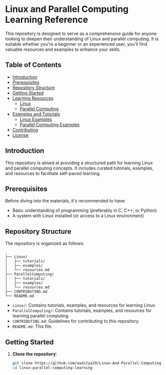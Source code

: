 # Linux and Parallel Computing Learning Reference

This repository is designed to serve as a comprehensive guide for anyone looking to deepen their understanding of Linux and parallel computing. It is suitable whether you're a beginner or an experienced user, you'll find valuable resources and examples to enhance your skills.

## Table of Contents

- [Introduction](#introduction)
- [Prerequisites](#prerequisites)
- [Repository Structure](#repository-structure)
- [Getting Started](#getting-started)
- [Learning Resources](#learning-resources)
  - [Linux](#linux)
  - [Parallel Computing](#parallel-computing)
- [Examples and Tutorials](#examples-and-tutorials)
  - [Linux Examples](#linux-examples)
  - [Parallel Computing Examples](#parallel-computing-examples)
- [Contributing](#contributing)
- [License](#license)

## Introduction

This repository is aimed at providing a structured path for learning Linux and parallel computing concepts. It includes curated tutorials, examples, and resources to facilitate self-paced learning.

## Prerequisites

Before diving into the materials, it's recommended to have:

- Basic understanding of programming (preferably in C, C++, or Python)
- A system with Linux installed (or access to a Linux environment)

## Repository Structure

The repository is organized as follows:

```
.
├── Linux/
│   ├── tutorials/
│   ├── examples/
│   └── resources.md
├── ParallelComputing/
│   ├── tutorials/
│   ├── examples/
│   └── resources.md
├── CONTRIBUTING.md
└── README.md
```

- `Linux/`: Contains tutorials, examples, and resources for learning Linux.
- `ParallelComputing/`: Contains tutorials, examples, and resources for learning parallel computing.
- `CONTRIBUTING.md`: Guidelines for contributing to this repository.
- `README.md`: This file.

## Getting Started

1. **Clone the repository**:
   ```bash
   git clone https://github.com/aaditya29/Linux-And-Parallel-Computing
   cd linux-parallel-computing-learning
   ```
